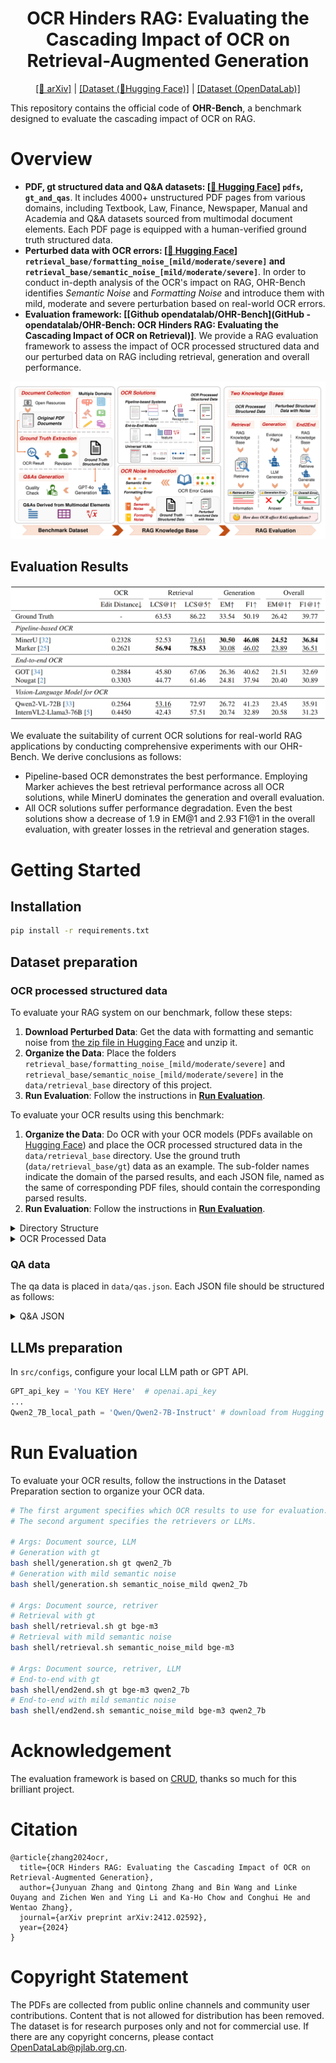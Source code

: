 <h1 align="center">
    OCR Hinders RAG: Evaluating the Cascading Impact of OCR on Retrieval-Augmented Generation
</h1>

<div align="center">

[\[📜 arXiv\]](https://arxiv.org/abs/2412.02592v1) | [\[Dataset (🤗Hugging Face)\]](https://huggingface.co/datasets/opendatalab/OHR-Bench) | [\[Dataset (OpenDataLab)\]](https://opendatalab.com/OpenDataLab/OHR-Bench)

</div>

This repository contains the official code of **OHR-Bench**, a benchmark designed to evaluate the cascading impact of OCR on RAG.

# Overview
- **PDF, gt structured data and Q&A datasets: [[🤗 Hugging Face](https://huggingface.co/datasets/opendatalab/OHR-Bench)] `pdfs`, `gt_and_qas`**. It includes 4000+ unstructured PDF pages from various domains, including Textbook, Law, Finance, Newspaper, Manual and Academia and Q&A datasets sourced from multimodal document elements. Each PDF page is equipped with a human-verified ground truth structured data.
- **Perturbed data with OCR errors: [[🤗 Hugging Face](https://huggingface.co/datasets/opendatalab/OHR-Bench)] `retrieval_base/formatting_noise_[mild/moderate/severe]` and `retrieval_base/semantic_noise_[mild/moderate/severe]`**. In order to conduct in-depth analysis of the OCR's impact on RAG, OHR-Bench identifies *Semantic Noise* and *Formatting Noise* and introduce them with mild, moderate and severe perturbation based on real-world OCR errors.
- **Evaluation framework: [[Github opendatalab/OHR-Bench](GitHub - opendatalab/OHR-Bench: OCR Hinders RAG: Evaluating the Cascading Impact of OCR on Retrieval)]**. We provide a RAG evaluation framework to assess the impact of OCR processed structured data and our perturbed data on RAG including retrieval, generation and overall performance.

![framework](./figs/framework.png)

## Evaluation Results
![img.png](./figs/results.png)

We evaluate the suitability of current OCR solutions for real-world RAG applications by conducting comprehensive experiments with our OHR-Bench.
We derive conclusions as follows:

- Pipeline-based OCR demonstrates the best performance. Employing Marker achieves the best retrieval performance across all OCR solutions, while MinerU dominates the generation and overall evaluation.
- All OCR solutions suffer performance degradation. Even the best solutions show a decrease of 1.9 in EM@1 and 2.93 F1@1 in the overall evaluation, with greater losses in the retrieval and generation stages.

# Getting Started
## Installation
```bash
pip install -r requirements.txt
```

## Dataset preparation
### OCR processed structured data
To evaluate your RAG system on our benchmark, follow these steps:
1. **Download Perturbed Data**: Get the data with formatting and semantic noise from [the zip file in Hugging Face](https://huggingface.co/datasets/opendatalab/OHR-Bench/blob/main/retrieval.zip) and unzip it.
2. **Organize the Data**: Place the folders `retrieval_base/formatting_noise_[mild/moderate/severe]` and `retrieval_base/semantic_noise_[mild/moderate/severe]` in the `data/retrieval_base` directory of this project.
3. **Run Evaluation**: Follow the instructions in [**Run Evaluation**](#run-evaluation).

To evaluate your OCR results using this benchmark:
1. **Organize the Data**: Do OCR with your OCR models (PDFs available on [Hugging Face](https://huggingface.co/datasets/opendatalab/OHR-Bench)) and place the OCR processed structured data in the `data/retrieval_base` directory. Use the ground truth (`data/retrieval_base/gt`) data as an example. The sub-folder names indicate the domain of the parsed results, and each JSON file, named as the same of corresponding PDF files, should contain the corresponding parsed results.
2. **Run Evaluation**: Follow the instructions in [**Run Evaluation**](#run-evaluation).

<details>
<summary>Directory Structure</summary>

```bash
retrieval_base/gt/ # We provide gt and MinerU processed structured data as illustration here
├── finance # Domain
│   ├── 3M_2023Q2_10Q.json # Parsed results
│   ├── ...
├── textbook
...
```

</details>

<details>
<summary>OCR Processed Data</summary>

```json
[
    {
        "page_idx": 0, // Page index
        "text": "...", // OCR processed structured data
    },
    ...
]
```

</details>

### QA data
The qa data is placed in `data/qas.json`. Each JSON file should be structured as follows:

<details>
<summary>Q&A JSON</summary>

```json
[
    {
        "doc_name": "finance/JPMORGAN_2021Q1_10Q", // Document source
        "ID": "00073cc2-c801-467c-9039-fca63c78c6a9", // Unique ID
        "questions": "What was the total amount of nonaccrual loans retained as of March 31, 2021?",
        "answers": "842",
        "doc_type": "finance", // Q&A domain.
        "answer_form": "Numeric", // Answer format.
        "evidence_source": "table", // Evidence source.
        "evidence_context": "Nonaccrual loans retained $^{(\\mathrm{a})}$ & \\$ & 842 & \\$ & 689 & $22 \\%$", // Evidence.
        "evidence_page_no": 24
    },
    ...
]
```

</details>


## LLMs preparation
In `src/configs`, configure your local LLM path or GPT API.
```python
GPT_api_key = 'You KEY Here'  # openai.api_key
...
Qwen2_7B_local_path = 'Qwen/Qwen2-7B-Instruct' # download from Hugging Face or your local path
```


# Run Evaluation
To evaluate your OCR results, follow the instructions in the Dataset Preparation section to organize your OCR data.

```bash
# The first argument specifies which OCR results to use for evaluation.
# The second argument specifies the retrievers or LLMs.

# Args: Document source, LLM
# Generation with gt
bash shell/generation.sh gt qwen2_7b
# Generation with mild semantic noise
bash shell/generation.sh semantic_noise_mild qwen2_7b

# Args: Document source, retriver
# Retrieval with gt
bash shell/retrieval.sh gt bge-m3
# Retrieval with mild semantic noise
bash shell/retrieval.sh semantic_noise_mild bge-m3

# Args: Document source, retriver, LLM
# End-to-end with gt
bash shell/end2end.sh gt bge-m3 qwen2_7b
# End-to-end with mild semantic noise
bash shell/end2end.sh semantic_noise_mild bge-m3 qwen2_7b
```

# Acknowledgement
The evaluation framework is based on [CRUD](https://github.com/IAAR-Shanghai/CRUD_RAG), thanks so much for this brilliant project.

# Citation
```
@article{zhang2024ocr,
  title={OCR Hinders RAG: Evaluating the Cascading Impact of OCR on Retrieval-Augmented Generation},
  author={Junyuan Zhang and Qintong Zhang and Bin Wang and Linke Ouyang and Zichen Wen and Ying Li and Ka-Ho Chow and Conghui He and Wentao Zhang},
  journal={arXiv preprint arXiv:2412.02592},
  year={2024}
}
```

# Copyright Statement
The PDFs are collected from public online channels and community user contributions. Content that is not allowed for distribution has been removed. The dataset is for research purposes only and not for commercial use. If there are any copyright concerns, please contact OpenDataLab@pjlab.org.cn.
